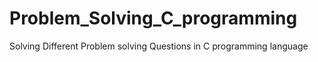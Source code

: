# Problem_Solving_C_programming
Solving Different Problem solving Questions in C programming language 
